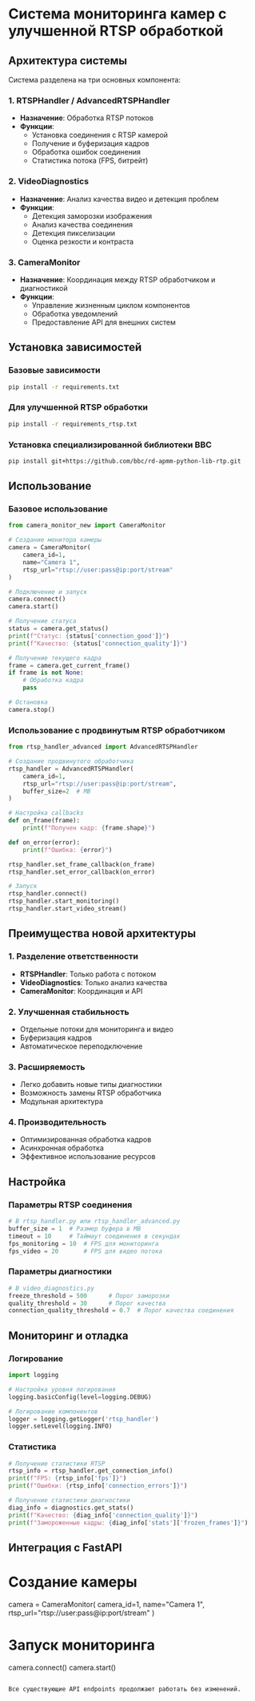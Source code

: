 # Система мониторинга камер с улучшенной RTSP обработкой

## Архитектура системы

Система разделена на три основных компонента:

### 1. RTSPHandler / AdvancedRTSPHandler
- **Назначение**: Обработка RTSP потоков
- **Функции**: 
  - Установка соединения с RTSP камерой
  - Получение и буферизация кадров
  - Обработка ошибок соединения
  - Статистика потока (FPS, битрейт)

### 2. VideoDiagnostics
- **Назначение**: Анализ качества видео и детекция проблем
- **Функции**:
  - Детекция заморозки изображения
  - Анализ качества соединения
  - Детекция пикселизации
  - Оценка резкости и контраста

### 3. CameraMonitor
- **Назначение**: Координация между RTSP обработчиком и диагностикой
- **Функции**:
  - Управление жизненным циклом компонентов
  - Обработка уведомлений
  - Предоставление API для внешних систем

## Установка зависимостей

### Базовые зависимости
```bash
pip install -r requirements.txt
```

### Для улучшенной RTSP обработки
```bash
pip install -r requirements_rtsp.txt
```

### Установка специализированной библиотеки BBC
```bash
pip install git+https://github.com/bbc/rd-apmm-python-lib-rtp.git
```

## Использование

### Базовое использование
```python
from camera_monitor_new import CameraMonitor

# Создание монитора камеры
camera = CameraMonitor(
    camera_id=1,
    name="Camera 1",
    rtsp_url="rtsp://user:pass@ip:port/stream"
)

# Подключение и запуск
camera.connect()
camera.start()

# Получение статуса
status = camera.get_status()
print(f"Статус: {status['connection_good']}")
print(f"Качество: {status['connection_quality']}")

# Получение текущего кадра
frame = camera.get_current_frame()
if frame is not None:
    # Обработка кадра
    pass

# Остановка
camera.stop()
```

### Использование с продвинутым RTSP обработчиком
```python
from rtsp_handler_advanced import AdvancedRTSPHandler

# Создание продвинутого обработчика
rtsp_handler = AdvancedRTSPHandler(
    camera_id=1,
    rtsp_url="rtsp://user:pass@ip:port/stream",
    buffer_size=2  # MB
)

# Настройка callbacks
def on_frame(frame):
    print(f"Получен кадр: {frame.shape}")

def on_error(error):
    print(f"Ошибка: {error}")

rtsp_handler.set_frame_callback(on_frame)
rtsp_handler.set_error_callback(on_error)

# Запуск
rtsp_handler.connect()
rtsp_handler.start_monitoring()
rtsp_handler.start_video_stream()
```

## Преимущества новой архитектуры

### 1. Разделение ответственности
- **RTSPHandler**: Только работа с потоком
- **VideoDiagnostics**: Только анализ качества
- **CameraMonitor**: Координация и API

### 2. Улучшенная стабильность
- Отдельные потоки для мониторинга и видео
- Буферизация кадров
- Автоматическое переподключение

### 3. Расширяемость
- Легко добавить новые типы диагностики
- Возможность замены RTSP обработчика
- Модульная архитектура

### 4. Производительность
- Оптимизированная обработка кадров
- Асинхронная обработка
- Эффективное использование ресурсов

## Настройка

### Параметры RTSP соединения
```python
# В rtsp_handler.py или rtsp_handler_advanced.py
buffer_size = 1  # Размер буфера в MB
timeout = 10     # Таймаут соединения в секундах
fps_monitoring = 10  # FPS для мониторинга
fps_video = 20       # FPS для видео потока
```

### Параметры диагностики
```python
# В video_diagnostics.py
freeze_threshold = 500      # Порог заморозки
quality_threshold = 30      # Порог качества
connection_quality_threshold = 0.7  # Порог качества соединения
```

## Мониторинг и отладка

### Логирование
```python
import logging

# Настройка уровня логирования
logging.basicConfig(level=logging.DEBUG)

# Логирование компонентов
logger = logging.getLogger('rtsp_handler')
logger.setLevel(logging.INFO)
```

### Статистика
```python
# Получение статистики RTSP
rtsp_info = rtsp_handler.get_connection_info()
print(f"FPS: {rtsp_info['fps']}")
print(f"Ошибки: {rtsp_info['connection_errors']}")

# Получение статистики диагностики
diag_info = diagnostics.get_stats()
print(f"Качество: {diag_info['connection_quality']}")
print(f"Замороженные кадры: {diag_info['stats']['frozen_frames']}")
```

## Интеграция с FastAPI


# Создание камеры
camera = CameraMonitor(
    camera_id=1,
    name="Camera 1", 
    rtsp_url="rtsp://user:pass@ip:port/stream"
)

# Запуск мониторинга
camera.connect()
camera.start()
```

Все существующие API endpoints продолжают работать без изменений.
